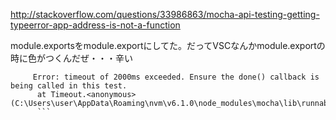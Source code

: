 http://stackoverflow.com/questions/33986863/mocha-api-testing-getting-typeerror-app-address-is-not-a-function

module.exportsをmodule.exportにしてた。だってVSCなんかmodule.exportの時に色がつくんだぜ・・・辛い

```
     Error: timeout of 2000ms exceeded. Ensure the done() callback is being called in this test.
      at Timeout.<anonymous> (C:\Users\user\AppData\Roaming\nvm\v6.1.0\node_modules\mocha\lib\runnable.js:226:19)
      ```